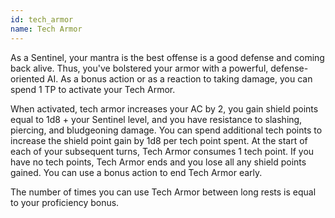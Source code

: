 ```yaml
---
id: tech_armor
name: Tech Armor
---
```

As a Sentinel, your mantra is the best offense is a good defense and coming back alive. Thus, you've bolstered your armor 
with a powerful, defense-oriented AI. As a bonus action or as a reaction to taking damage, you can spend 1 TP to activate 
your Tech Armor.

When activated, tech armor increases your AC by 2, you gain shield points equal to 1d8 + your Sentinel level, and you have 
resistance to slashing, piercing, and bludgeoning damage. You can spend additional tech points to increase the shield point 
gain by 1d8 per tech point spent. At the start of each of your subsequent turns, Tech Armor consumes 1 tech point. If you 
have no tech points, Tech Armor ends and you lose all any shield points gained. You can use a bonus action to end Tech 
Armor early.

The number of times you can use Tech Armor between long rests is equal to your proficiency bonus.